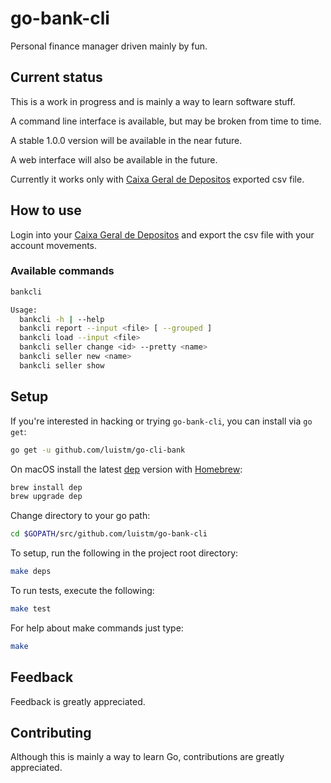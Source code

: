 # go-bank-cli

Personal finance manager driven mainly by fun.

## Current status

This is a work in progress and is mainly a way to learn software stuff.

A command line interface is available, but may be broken from time to time.

A stable 1.0.0 version will be available in the near future.

A web interface will also be available in the future.

Currently it works only with [Caixa Geral de Depositos](https://www.cgd.pt) exported csv file.

## How to use

Login into your [Caixa Geral de Depositos](https://www.cgd.pt) and export the csv file with your account movements.

### Available commands

```bash
bankcli

Usage:
  bankcli -h | --help
  bankcli report --input <file> [ --grouped ]
  bankcli load --input <file>
  bankcli seller change <id> --pretty <name>
  bankcli seller new <name>
  bankcli seller show
```

## Setup

If you're interested in hacking or trying `go-bank-cli`, you can install via `go get`:

```bash
go get -u github.com/luistm/go-cli-bank
```

On macOS install the latest [dep](https://github.com/golang/dep) version with [Homebrew](https://brew.sh):

```bash
brew install dep
brew upgrade dep
```

Change directory to your go path:

```bash
cd $GOPATH/src/github.com/luistm/go-bank-cli
```

To setup, run the following in the project root directory:

```bash
make deps
```

To run tests, execute the following:

```bash
make test
````

For help about make commands just type:

```bash
make
```

## Feedback

Feedback is greatly appreciated.

## Contributing

Although this is mainly a way to learn Go, contributions are greatly appreciated.
